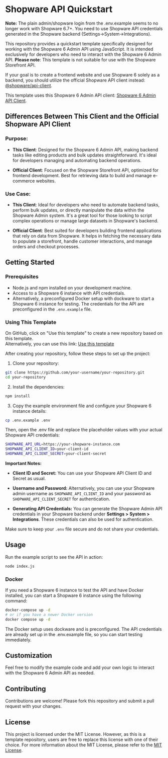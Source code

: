 # Shopware API Quickstart

**Note:** The plain admin/shopware login from the .env.example seems to no longer work with Shopware 6.7+. You need to use Shopware API credentials generated in the Shopware backend (Settings->System->Integrations).

This repository provides a quickstart template specifically designed for working with the Shopware 6 Admin API using JavaScript. It is intended exclusively for developers who need to interact with the Shopware 6 Admin API. **Please note**: This template is not suitable for use with the Shopware Storefront API.

If your goal is to create a frontend website and use Shopware 6 solely as a backend, you should utilize the official Shopware API client instead: [@shopware/api-client](https://www.npmjs.com/package/@shopware/api-client).

This template uses this Shopware 6 Admin API client: [Shopware 6 Admin API Client](https://github.com/7underlines/js-shopware-admin-api-client).

## Differences Between This Client and the Official Shopware API Client

### Purpose:

- **This Client**: Designed for the Shopware 6 Admin API, making backend tasks like editing products and bulk updates straightforward. It's ideal for developers managing and automating backend operations.

- **Official Client**: Focused on the Shopware Storefront API, optimized for frontend development. Best for retrieving data to build and manage e-commerce websites.

### Use Case:

- **This Client**: Ideal for developers who need to automate backend tasks, perform bulk updates, or directly manipulate the data within the Shopware Admin system. It's a great tool for those looking to script complex operations or manage large datasets in Shopware's backend.

- **Official Client**: Best suited for developers building frontend applications that rely on data from Shopware. It helps in fetching the necessary data to populate a storefront, handle customer interactions, and manage orders and checkout processes.

## Getting Started

### Prerequisites

- Node.js and npm installed on your development machine.
- Access to a Shopware 6 instance with API credentials.
- Alternatively, a preconfigured Docker setup with dockware to start a Shopware 6 instance for testing. The credentials for the API are preconfigured in the `.env.example` file.

### Using This Template

On GitHub, click on "Use this template" to create a new repository based on this template.  
Alternatively, you can use this link: [Use this template](https://github.com/new?template_name=shopware-api-quickstart&template_owner=7underlines)

After creating your repository, follow these steps to set up the project:

1. Clone your repository:

```bash
git clone https://github.com/your-username/your-repository.git
cd your-repository
```

2. Install the dependencies:

```bash
npm install
```

3. Copy the example environment file and configure your Shopware 6 instance details:

```bash
cp .env.example .env
```

Then, open the .env file and replace the placeholder values with your actual Shopware API credentials:

```bash
SHOPWARE_API_URL=https://your-shopware-instance.com
SHOPWARE_API_CLIENT_ID=your-client-id
SHOPWARE_API_CLIENT_SECRET=your-client-secret
```

**Important Notes:**

- **Client ID and Secret:** You can use your Shopware API Client ID and Secret as usual.

- **Username and Password:** Alternatively, you can use your Shopware admin username as `SHOPWARE_API_CLIENT_ID` and your password as `SHOPWARE_API_CLIENT_SECRET` for authentication.

- **Generating API Credentials:** You can generate the Shopware Admin API credentials in your Shopware backend under **Settings > System > Integrations**. These credentials can also be used for authentication.

Make sure to keep your `.env` file secure and do not share your credentials.

## Usage

Run the example script to see the API in action:

```bash
node index.js
```

### Docker

If you need a Shopware 6 instance to test the API and have Docker installed, you can start a Shopware 6 instance using the following command:

```bash
docker-compose up -d
# or if you have a newer Docker version
docker compose up -d
```

The Docker setup uses dockware and is preconfigured. The API credentials are already set up in the .env.example file, so you can start testing immediately.

## Customization

Feel free to modify the example code and add your own logic to interact with the Shopware 6 Admin API as needed.

## Contributing

Contributions are welcome! Please fork this repository and submit a pull request with your changes.

## License

This project is licensed under the MIT License. However, as this is a template repository, users are free to replace this license with one of their choice. For more information about the MIT License, please refer to the [MIT License](https://opensource.org/licenses/MIT).
